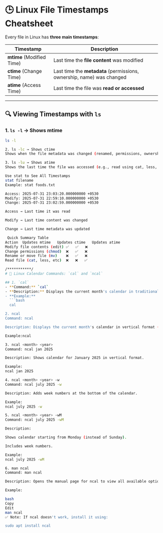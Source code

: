 # 🕒 Linux File Timestamps Cheatsheet

Every file in Linux has **three main timestamps**:

| Timestamp | Description |
|----------|-------------|
| **mtime** (Modified Time) | Last time the **file content** was modified |
| **ctime** (Change Time) | Last time the **metadata** (permissions, ownership, name) was changed |
| **atime** (Access Time) | Last time the file was **read or accessed** |

---

## 🔍 Viewing Timestamps with `ls`

### 1. `ls -l` → Shows **mtime**
```bash
ls -l

2. ls -lc → Shows ctime
Shows when the file metadata was changed (renamed, permissions, ownership).

3. ls -lu → Shows atime
Shows the last time the file was accessed (e.g., read using cat, less, etc.).

Use stat to See All Timestamps
stat filename
Example: stat foods.txt

Access: 2025-07-31 23:03:20.000000000 +0530
Modify: 2025-07-31 22:59:10.000000000 +0530
Change: 2025-07-31 23:02:59.000000000 +0530

Access → Last time it was read

Modify → Last time content was changed

Change → Last time metadata was updated

 Quick Summary Table
Action	Updates mtime	Updates ctime	Updates atime
Modify file contents (edit)	✅	✅	❌
Change permissions (chmod)	❌	✅	❌
Rename or move file (mv)	❌	✅	❌
Read file (cat, less, etc)	❌	❌	✅

/***********/
# 📅 Linux Calendar Commands: `cal` and `ncal`

## 1. `cal`
- **Command:** `cal`
- **Description:** Displays the current month's calendar in traditional horizontal format.
- **Example:**
  ```bash
  cal

2. ncal
Command: ncal

Description: Displays the current month's calendar in vertical format (days as rows).

Example:ncal

3. ncal <month> <year>
Command: ncal jan 2025

Description: Shows calendar for January 2025 in vertical format.

Example:
ncal jan 2025

4. ncal <month> <year> -w
Command: ncal july 2025 -w

Description: Adds week numbers at the bottom of the calendar.

Example:
ncal july 2025 -w

5. ncal <month> <year> -wM
Command: ncal july 2025 -wM

Description:

Shows calendar starting from Monday (instead of Sunday).

Includes week numbers.

Example:
ncal july 2025 -wM

6. man ncal
Command: man ncal

Description: Opens the manual page for ncal to view all available options and usage.

Example:

bash
Copy
Edit
man ncal
✅ Note: If ncal doesn't work, install it using:

sudo apt install ncal
